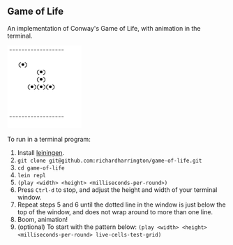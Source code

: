 Game of Life
------------------
An implementation of Conway's Game of Life, with animation in the terminal.

![game of life gif](readme_images/game_of_life.gif)

To run in a terminal program:

1. Install [leiningen](https://github.com/technomancy/leiningen).
2. `git clone git@github.com:richardharrington/game-of-life.git`
3. `cd game-of-life`
4. `lein repl`
5. `(play <width> <height> <milliseconds-per-round>)`
6. Press `Ctrl-d` to stop, and adjust the height and width of your terminal window.
7. Repeat steps 5 and 6 until the dotted line in the window is just below the top of the window, and does not wrap around to more than one line.
8. Boom, animation!
9. (optional) To start with the pattern below: `(play <width> <height> <milliseconds-per-round> live-cells-test-grid)`

